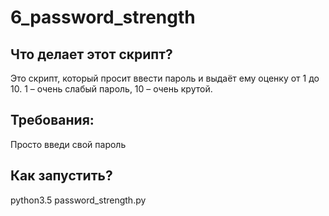 # 6_password_strength
## Что делает этот скрипт?
Это скрипт, который просит ввести пароль и выдаёт ему оценку от 1 до 10. 1 – очень слабый пароль, 10 – очень крутой.

## Требования:
Просто введи свой пароль

## Как запустить?
python3.5 password_strength.py

